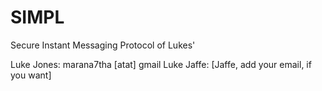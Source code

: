 SIMPL
=====
Secure Instant Messaging Protocol of Lukes'

Luke Jones: marana7tha [atat] gmail
Luke Jaffe: [Jaffe, add your email, if you want]
